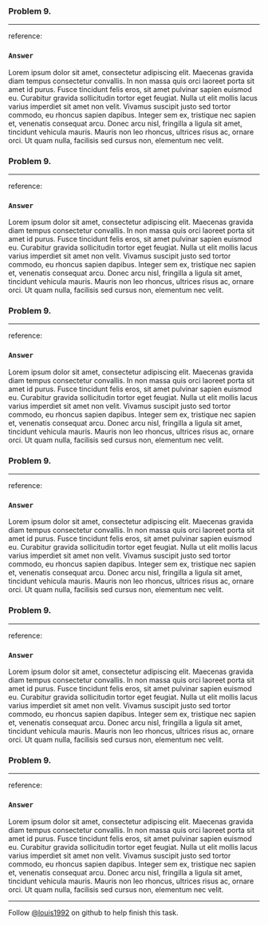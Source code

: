 ### Problem 9.
***
reference: 

### `Answer`
Lorem ipsum dolor sit amet, consectetur adipiscing elit. Maecenas gravida diam tempus consectetur convallis. In non massa quis orci laoreet porta sit amet id purus. Fusce tincidunt felis eros, sit amet pulvinar sapien euismod eu. Curabitur gravida sollicitudin tortor eget feugiat. Nulla ut elit mollis lacus varius imperdiet sit amet non velit. Vivamus suscipit justo sed tortor commodo, eu rhoncus sapien dapibus. Integer sem ex, tristique nec sapien et, venenatis consequat arcu. Donec arcu nisl, fringilla a ligula sit amet, tincidunt vehicula mauris. Mauris non leo rhoncus, ultrices risus ac, ornare orci. Ut quam nulla, facilisis sed cursus non, elementum nec velit.


### Problem 9.
***
reference: 

### `Answer`
Lorem ipsum dolor sit amet, consectetur adipiscing elit. Maecenas gravida diam tempus consectetur convallis. In non massa quis orci laoreet porta sit amet id purus. Fusce tincidunt felis eros, sit amet pulvinar sapien euismod eu. Curabitur gravida sollicitudin tortor eget feugiat. Nulla ut elit mollis lacus varius imperdiet sit amet non velit. Vivamus suscipit justo sed tortor commodo, eu rhoncus sapien dapibus. Integer sem ex, tristique nec sapien et, venenatis consequat arcu. Donec arcu nisl, fringilla a ligula sit amet, tincidunt vehicula mauris. Mauris non leo rhoncus, ultrices risus ac, ornare orci. Ut quam nulla, facilisis sed cursus non, elementum nec velit.

### Problem 9.
***
reference: 

### `Answer`
Lorem ipsum dolor sit amet, consectetur adipiscing elit. Maecenas gravida diam tempus consectetur convallis. In non massa quis orci laoreet porta sit amet id purus. Fusce tincidunt felis eros, sit amet pulvinar sapien euismod eu. Curabitur gravida sollicitudin tortor eget feugiat. Nulla ut elit mollis lacus varius imperdiet sit amet non velit. Vivamus suscipit justo sed tortor commodo, eu rhoncus sapien dapibus. Integer sem ex, tristique nec sapien et, venenatis consequat arcu. Donec arcu nisl, fringilla a ligula sit amet, tincidunt vehicula mauris. Mauris non leo rhoncus, ultrices risus ac, ornare orci. Ut quam nulla, facilisis sed cursus non, elementum nec velit.
### Problem 9.
***
reference: 

### `Answer`
Lorem ipsum dolor sit amet, consectetur adipiscing elit. Maecenas gravida diam tempus consectetur convallis. In non massa quis orci laoreet porta sit amet id purus. Fusce tincidunt felis eros, sit amet pulvinar sapien euismod eu. Curabitur gravida sollicitudin tortor eget feugiat. Nulla ut elit mollis lacus varius imperdiet sit amet non velit. Vivamus suscipit justo sed tortor commodo, eu rhoncus sapien dapibus. Integer sem ex, tristique nec sapien et, venenatis consequat arcu. Donec arcu nisl, fringilla a ligula sit amet, tincidunt vehicula mauris. Mauris non leo rhoncus, ultrices risus ac, ornare orci. Ut quam nulla, facilisis sed cursus non, elementum nec velit.
### Problem 9.
***
reference: 

### `Answer`
Lorem ipsum dolor sit amet, consectetur adipiscing elit. Maecenas gravida diam tempus consectetur convallis. In non massa quis orci laoreet porta sit amet id purus. Fusce tincidunt felis eros, sit amet pulvinar sapien euismod eu. Curabitur gravida sollicitudin tortor eget feugiat. Nulla ut elit mollis lacus varius imperdiet sit amet non velit. Vivamus suscipit justo sed tortor commodo, eu rhoncus sapien dapibus. Integer sem ex, tristique nec sapien et, venenatis consequat arcu. Donec arcu nisl, fringilla a ligula sit amet, tincidunt vehicula mauris. Mauris non leo rhoncus, ultrices risus ac, ornare orci. Ut quam nulla, facilisis sed cursus non, elementum nec velit.
### Problem 9.
***
reference: 

### `Answer`
Lorem ipsum dolor sit amet, consectetur adipiscing elit. Maecenas gravida diam tempus consectetur convallis. In non massa quis orci laoreet porta sit amet id purus. Fusce tincidunt felis eros, sit amet pulvinar sapien euismod eu. Curabitur gravida sollicitudin tortor eget feugiat. Nulla ut elit mollis lacus varius imperdiet sit amet non velit. Vivamus suscipit justo sed tortor commodo, eu rhoncus sapien dapibus. Integer sem ex, tristique nec sapien et, venenatis consequat arcu. Donec arcu nisl, fringilla a ligula sit amet, tincidunt vehicula mauris. Mauris non leo rhoncus, ultrices risus ac, ornare orci. Ut quam nulla, facilisis sed cursus non, elementum nec velit.


***
Follow [@louis1992](https://github.com/gzc) on github to help finish this task.

